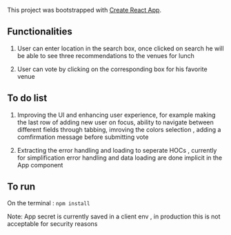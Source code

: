 This project was bootstrapped with [Create React App](https://github.com/facebook/create-react-app).

## Functionalities

1. User can enter location in the search box, once clicked on search he will be able to see three recommendations to the venues for lunch

2. User can vote by clicking on the corresponding box for his favorite venue

## To do list

1. Improving the UI and enhancing user experience, for example making the last row of adding new user on focus, ability to navigate  between different fields  through tabbing, imroving the colors selection , adding a comfirmation message before submitting vote

2. Extracting the error handling and loading to seperate HOCs , currently for simplification error handling and data loading are done implicit in the App component


## To run

On the terminal : `npm install`

Note:
App secret is currently saved in a client env , in production this is not acceptable for security reasons
